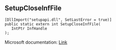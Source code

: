 ## SetupCloseInfFile

```
[DllImport("setupapi.dll", SetLastError = true)]
public static extern int SetupCloseInfFile(
   IntPtr InfHandle
);
```

Microsoft documentation: [Link](https://learn.microsoft.com/en-us/windows/win32/api/setupapi/nf-setupapi-setupcloseinffile)
